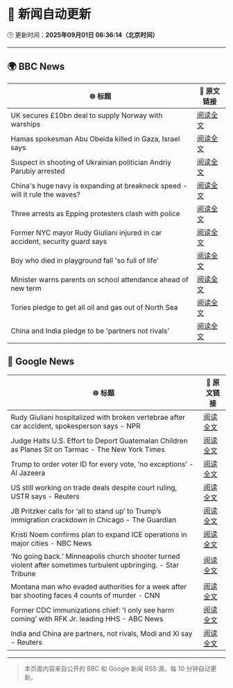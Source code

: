 # 🧠 新闻自动更新

🕒 更新时间：**2025年09月01日 06:36:14（北京时间）**

---

## 🌍 BBC News

| 🌐 标题 | 🔗 原文链接 |
|--------|-------------|
| UK secures £10bn deal to supply Norway with warships | [阅读全文](https://www.bbc.com/news/articles/cr5rgdpvn63o?at_medium=RSS&at_campaign=rss) |
| Hamas spokesman Abu Obeida killed in Gaza, Israel says | [阅读全文](https://www.bbc.com/news/articles/cm214r5rd29o?at_medium=RSS&at_campaign=rss) |
| Suspect in shooting of Ukrainian politician Andriy Parubiy arrested | [阅读全文](https://www.bbc.com/news/articles/cvgn2ry9510o?at_medium=RSS&at_campaign=rss) |
| China's huge navy is expanding at breakneck speed - will it rule the waves? | [阅读全文](https://www.bbc.com/news/articles/c4gmnpg31xlo?at_medium=RSS&at_campaign=rss) |
| Three arrests as Epping protesters clash with police | [阅读全文](https://www.bbc.com/news/articles/cx2970686qzo?at_medium=RSS&at_campaign=rss) |
| Former NYC mayor Rudy Giuliani injured in car accident, security guard says | [阅读全文](https://www.bbc.com/news/articles/crm4gdwerj3o?at_medium=RSS&at_campaign=rss) |
| Boy who died in playground fall 'so full of life' | [阅读全文](https://www.bbc.com/news/articles/cg4x6re1zwro?at_medium=RSS&at_campaign=rss) |
| Minister warns parents on school attendance ahead of new term | [阅读全文](https://www.bbc.com/news/articles/cg7jk3rr225o?at_medium=RSS&at_campaign=rss) |
| Tories pledge to get all oil and gas out of North Sea | [阅读全文](https://www.bbc.com/news/articles/cp890n51684o?at_medium=RSS&at_campaign=rss) |
| China and India pledge to be 'partners not rivals' | [阅读全文](https://www.bbc.com/news/articles/clyrwv0egzro?at_medium=RSS&at_campaign=rss) |

## 📰 Google News

| 🌐 标题 | 🔗 原文链接 |
|--------|-------------|
| Rudy Giuliani hospitalized with broken vertebrae after car accident, spokesperson says - NPR | [阅读全文](https://news.google.com/rss/articles/CBMiowFBVV95cUxPbFA2Z3VJZmpsM0V1SVFIdFMtWnc5Tkk5amZlbzdDbzdXdnYyNVdiLWRJMFN6bTNyMUpWM28zektQTE1TV2pwbGVlYVVRWUNYZElIc3FKTllONWk3bzZWY1cweFh3TWtaekZHREo4MHRRbEVwUU9oaUJuN05oNFE5ZzFPSkZzc3BtZ0thZVFtM19OcDBfMzI1QW5QNDl0M3Nwa0RB?oc=5) |
| Judge Halts U.S. Effort to Deport Guatemalan Children as Planes Sit on Tarmac - The New York Times | [阅读全文](https://news.google.com/rss/articles/CBMimwFBVV95cUxPc3YweUpLUGY3Q3AxN2N5emJTUE5lRlRuaEN5RkxKdnlGMGo3ZGJ1eFBFMGpXRlpEZGo1QnlJMWFrbnpveGhwNkZZSWJMVGhmcm81SnVDN3l3NEVXLUtCUGxhMnQ1bHA4RHp1UE9kbU1yOFJZOG9mVHUwTHRRLTJ0VGFTOVdNekxnMld0dDBNMWpmNnMtemRTX0xLRQ?oc=5) |
| Trump to order voter ID for every vote, ‘no exceptions’ - Al Jazeera | [阅读全文](https://news.google.com/rss/articles/CBMimAFBVV95cUxPR2pvZWJPYzlYNVJnMzFhbXB5aGJNVUpwalNjeVYwNnBmVFFxeXdIbGdUdU1jcVdtZFp6Rzl2c2hIR19PTFhDaHZrS2xtWHhqNjJEbFVpRzRmSm1GVF9qcGh6di1icjhCTWJfdEE3ZmltVUNjOG81MC1HRHJfNWV0aDIxVFY0bkNWcFdYMUZ5OFF6V2hlVjNzRdIBngFBVV95cUxPVEcyTEJObGNoYUx5aTJoWjNlRDJ4WjltTmotNkxPb1h2RTFQb3NObDdfQ2gzdU1OTnVzVjd3LS1uSEFJLUM0bWpqRFpySVBBSFhVa1ZXTl9GM2NveU8zS19qbk9sNTNJd2hOcnVsRHpZMm5JMEFKMUxqTGFRdm94eTlyY0Zac3RsU0FLVnZsT3NrTEZIdkc3ZnBRU2V5QQ?oc=5) |
| US still working on trade deals despite court ruling, USTR says - Reuters | [阅读全文](https://news.google.com/rss/articles/CBMipwFBVV95cUxQRDRkNXZlVVVRWlU1dGhNWUxmQUJfZ1FqTVUyRnNfX0NGek8xajZ0X0sybjRGc0x6b1ZaUWpnbEJKWmtiNWNsaTFTZUhZZm1oV0Y1RmZXTTlCcWNUazctUDNjcG1kbkU3enhrX0NCWE4zSTkyWnRTNktQT05LcFJaeXRLU19uWWFsR2w4ZGs0RVZKRXFzalV5Tk96bGVaZkt2QW5qUGxTZw?oc=5) |
| JB Pritzker calls for ‘all to stand up’ to Trump’s immigration crackdown in Chicago - The Guardian | [阅读全文](https://news.google.com/rss/articles/CBMiigFBVV95cUxQRDZCWTM1UVlZdmRnQ0RRLTNLSmFLSWw5Q2lEUWhnRW0xMjFVZGwzLW5sbWVxVmlsbFRUT2ltcjBrN2VmR2tZVVJ3dXNwQUNQTzE2ZXYzVmpacFozOWhzbXJKODNjZTFRcWNINUFIaGZ1Q0ZpRWdkcDZuam1RYjkwNW9BMzMtZGRqUUE?oc=5) |
| Kristi Noem confirms plan to expand ICE operations in major cities - NBC News | [阅读全文](https://news.google.com/rss/articles/CBMiwwFBVV95cUxPam9RV3BkOTItMTI0aEFEN3hjdksxMjlaTlVSWWZQd0dicTcxMEI1UFZmS0hLZEhqQm90UllFcElmcGVXLXEyTmR5Vno3LWxMVVJlRUJhRVNBcThWMHAzU1BnM2NqX3NKSE95SFdYOGNhRmxaeloxZlIyUUYtODgxM0Z4cmNDUjl4U1NXYnNGMFBKcnZ5WUhFRks0QjFYU1lFc1c5RTlfdTlNa2dNU0R6eXRzSHR4YlBQXzZtc0QzUk1GdVnSAVZBVV95cUxPbXVxdlpVaVo3ajVFaVhUN2lmNDM2Z2tVSWtWUGUzWXNHeDVZTmxsU0hkVG90djE0MnRXXzllMU1nd2pIZ0piYTROTVVjTEFqdXRmVzlmdw?oc=5) |
| ‘No going back.’ Minneapolis church shooter turned violent after sometimes turbulent upbringing. - Star Tribune | [阅读全文](https://news.google.com/rss/articles/CBMi3AFBVV95cUxNelBOejZjODQ4NmVBZjFvUVpXSDRaMGMtV00yV2pMMmNFVGJpUTFNWGFqeWVRZzN6aUlrZzZyMmxpRk1BUXBndTBKQnZDemFIcTNMWVVxeVFWRmp3QUJRUWdmSHJFQ1ViajBLc3NnXzFCczdPTmhkTENHVHItNk9rdS1XcDdHdWEzR0UydGJpWUpYWG8zcllEbVR3aFBjSGdHaFBiQjhJanlkY2tuSGpjQV8zaGQtbEpndGw1OTVtU2NwYktTQzUzQ0gxeW1hMnhaTzhHRjdNMnBPTkd0?oc=5) |
| Montana man who evaded authorities for a week after bar shooting faces 4 counts of murder - CNN | [阅读全文](https://news.google.com/rss/articles/CBMigwFBVV95cUxPNmZKeERIY1ZjTGZBWXc1NkNGU0toQ1Y5SW94c2dLSVhLS0owc19DTmRmZ1U5X1pkMUdING11QVRQNG1wc2JveDZ5anBhVkJjaGwyU1pWOEt2SWVPd0lGX1dwSTN6ZnoyY1U3Qy00NjJUNDNQczFXcTZVdzVVMDBSYlpTRQ?oc=5) |
| Former CDC immunizations chief: ‘I only see harm coming’ with RFK Jr. leading HHS - ABC News | [阅读全文](https://news.google.com/rss/articles/CBMiogFBVV95cUxNWU9sb0tLTHBaeDlsNHVEaFlmaXUtSDFkcW1OQlpiWEJ4emtLanV5R1FSd3Y0WFhpdy1sRVNUREVYZmh2cmlKMGVhWUllUS1SRWlaZElDOTBoeVMxaUh3aHF2emVsdEJnZ3ZZLVNST3JjQzVMeTJDU3ZTZlhfTUl1VVJ6cGphdGw2Tzh0WVRZQWRWcmdETVBnbl8ybXFUWUNmaEHSAacBQVVfeXFMTVMwRVNEYTNhU2VFUW5CMHNNekgwRGtBdUpJamhZd2s5eWN5cFlOR3U4UUZvRzczQmpub1ByZC1TejFBNzhqaDUxVFFGT1RSd1JYU0V3amNGLTRZZ1A2aVJDTFBBdkFZdk96d3l3NTdzZ0diMEZQd2dpZmQ1MHUzbHBQbTZqZV91NlpxMmpURDh6aE44ckIwa3RPZGxOZnczbmVpVFJnNVE?oc=5) |
| India and China are partners, not rivals, Modi and Xi say - Reuters | [阅读全文](https://news.google.com/rss/articles/CBMimwFBVV95cUxPS2Z5NldDeTJRb1ZPSVhhdXJvLWJaUnRCbzdCeE55RjNlVkJKUjhnQV9VV0RJMi02eTN3MmM3aW9FbFBybThXVk4wLXVsNjVtY1F6RTRjdFk2LWkxM09XRVRZUm83WkNQQWI1ZmhLVDJETGlmN3hMWjgxZnhFb0wtaHIzZGZVVmFjdWN4MmhkY3FMdUVGa0VENms3MA?oc=5) |

---
> 本页面内容来自公开的 BBC 和 Google 新闻 RSS 源，每 10 分钟自动更新。